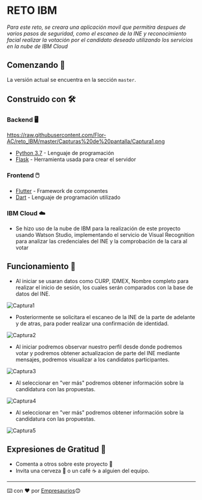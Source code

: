 # RETO IBM

_Para este reto, se creara una aplicación movil que permitira despues de varios pasos de seguridad, como el escaneo de la INE y reconocimiento facial realizar la votación por el candidato deseado utilizando los servicios en la nube de IBM Cloud_

## Comenzando 🚀

La versión actual se encuentra en la sección `master`.

## Construido con 🛠️
### Backend 🖥️
https://raw.githubusercontent.com/Flor-AC/reto_IBM/master/Capturas%20de%20pantalla/Captura1.png
* [Python 3.7](https://www.python.org/) - Lenguaje de programación
* [Flask](https://flask.palletsprojects.com/en/1.1.x/) - Herramienta usada para crear el servidor

### Frontend 🖱️

* [Flutter](http://www.dropwizard.io/1.0.2/docs/) - Framework de componentes
* [Dart](https://maven.apache.org/) - Lenguaje de programación utilizado

### IBM Cloud ☁️

* Se hizo uso de la nube de IBM para la realización de este proyecto usando Watson Studio, implementando el servicio de Visual Recognition para analizar las credenciales del INE y la comprobación de la cara al votar


## Funcionamiento 🤳
* Al iniciar se usaran datos como CURP, IDMEX, Nombre completo para realizar el inicio de sesión, los cuales serán comparados con la base de datos del INE.

![Captura1](https://user-images.githubusercontent.com/42681133/116736628-c12c1b00-a9b5-11eb-8718-bed0bfb4c0ab.png)

* Posteriormente se solicitara el escaneo de la INE de la parte de adelante y de atras, para poder realizar una confirmación de identidad.

![Captura2](https://user-images.githubusercontent.com/42681133/116736755-ec166f00-a9b5-11eb-8ee7-a38c5f8b6f25.png)

* Al iniciar podremos observar nuestro perfil desde donde podremos votar y podremos obtener actualizacion de parte del INE mediante mensajes, podremos visualizar a los candidatos participantes.

![Captura3](https://user-images.githubusercontent.com/42681133/116736851-12d4a580-a9b6-11eb-9816-8a6c4b8f8ba0.png)

* Al seleccionar en "ver más" podremos obtener información sobre la candidatura con las propuestas.

![Captura4](https://user-images.githubusercontent.com/42681133/116736947-34ce2800-a9b6-11eb-8dd2-1ebc3a12bfa9.png)

* Al seleccionar en "ver más" podremos obtener información sobre la candidatura con las propuestas.

![Captura5](https://user-images.githubusercontent.com/42681133/116736985-4283ad80-a9b6-11eb-99cd-732313ad5d56.png)


## Expresiones de Gratitud 🎁

* Comenta a otros sobre este proyecto 📢
* Invita una cerveza 🍺 o un café ☕ a alguien del equipo. 

---
⌨️ con ❤️ por [Empresaurios](https://www.facebook.com/Empresaurios-109455817481166)😊  
